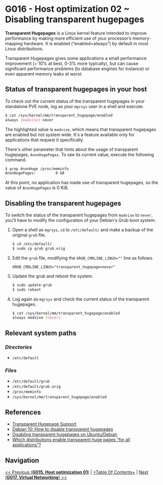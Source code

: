 # G016 - Host optimization 02 ~ Disabling transparent hugepages

**Transparent Hugepages** is a Linux kernel feature intended to improve performance by making more efficient use of your processor’s memory-mapping hardware. It is enabled (“enabled=always”) by default in most Linux distributions.

Transparent Hugepages gives some applications a small performance improvement (~ 10% at best, 0-3% more typically), but can cause significant performance problems (to database engines for instance) or even apparent memory leaks at worst.

## Status of transparent hugepages in your host

To check out the current status of the transparent hugepages in your standalone PVE node, log as your `mgrsys` user in a shell and execute.

~~~bash
$ cat /sys/kernel/mm/transparent_hugepage/enabled
always [madvise] never
~~~

The highlighted value is `madvise`, which means that transparent hugepages are enabled but not system wide. It's a feature available only for applications that request it specifically.

There's other parameter that hints about the usage of transparent hugepages, `AnonHugePages`. To see its current value, execute the following command.

~~~bash
$ grep AnonHuge /proc/meminfo
AnonHugePages:         0 kB
~~~

At this point, no application has made use of transparent hugepages, so the value of `AnonHugePages` is 0 KiB.

## Disabling the transparent hugepages

To switch the status of the transparent hugepages from `madvise` to `never`, you'll have to modify the configuration of your Debian's Grub boot system.

1. Open a shell as `mgrsys`, `cd` to `/etc/default/` and make a backup of the original `grub` file.

    ~~~bash
    $ cd /etc/default/
    $ sudo cp grub grub.orig
    ~~~

2. Edit the `grub` file, modifying the `GRUB_CMDLINE_LINUX=""` line as follows.

    ~~~properties
    GRUB_CMDLINE_LINUX="transparent_hugepage=never"
    ~~~

3. Update the grub and reboot the system.

    ~~~bash
    $ sudo update-grub
    $ sudo reboot
    ~~~

4. Log again as `mgrsys` and check the current status of the transparent hugepages.

    ~~~bash
    $ cat /sys/kernel/mm/transparent_hugepage/enabled
    always madvise [never]
    ~~~

## Relevant system paths

### _Directories_

- `/etc/default`

### _Files_

- `/etc/default/grub`
- `/etc/default/grub.orig`
- `/proc/meminfo`
- `/sys/kernel/mm/transparent_hugepage/enabled`

## References

- [Transparent Hugepage Support](https://www.kernel.org/doc/Documentation/vm/transhuge.txt)
- [Debian 10: How to disable transparent hugepages](https://dbsysupgrade.com/debian-10-how-to-disable-transparent-hugepages/)
- [Disabling transparent hugepages on Ubuntu/Debian](https://lxadm.com/Disabling_transparent_hugepages_on_Ubuntu/Debian)
- [Which distributions enable transparent huge pages “for all applications”?](https://unix.stackexchange.com/questions/495816/which-distributions-enable-transparent-huge-pages-for-all-applications)

## Navigation

[<< Previous (**G015. Host optimization 01**)](G015%20-%20Host%20optimization%2001%20~%20Adjustments%20through%20sysctl.md) | [+Table Of Contents+](G000%20-%20Table%20Of%20Contents.md) | [Next (**G017. Virtual Networking**) >>](G017%20-%20Virtual%20Networking%20~%20Network%20configuration.md)
